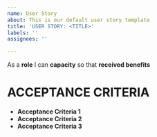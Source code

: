 ```yaml
---
name: User Story
about: This is our default user story template
title: 'USER STORY: <TITLE>'
labels: ''
assignees: ''

---
```


As a **role** I can **capacity** so that **received benefits**
 # ACCEPTANCE CRITERIA #

- **Acceptance Criteria 1**
- **Acceptance Criteria 2**
- **Acceptance Criteria 3**
